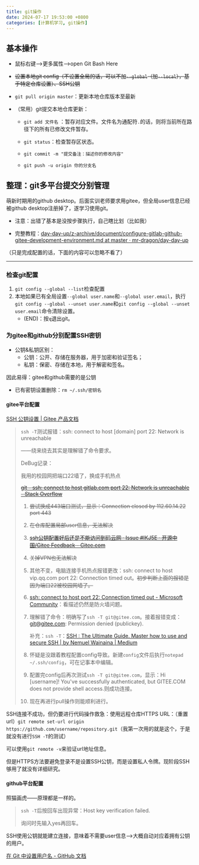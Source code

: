 ```yaml
---
title: git操作
date: 2024-07-17 19:53:00 +0800 
categories: [计算机学习, git操作]
---
```


## 基本操作

- 鼠标右键——>更多属性——>open Git Bash Here  

- ~~设置本地git config（不设置全局的话，可以不加`--global`（加`--local`），基于特定仓库设置）、SSH公钥~~  

- `git pull origin master`：更新本地仓库版本至最新  

- （常用）git提交本地仓库更新：  

  - `git add 文件名` ：暂存对应文件。文件名为通配符`.`的话，则将当前所在路径下的所有已修改文件暂存。  

  - `git status`：检查暂存区状态。

  - `git commit -m "提交备注：描述你的修改内容"`    

  - `git push -u origin 你的分支名`  

      

## 整理：git多平台提交分别管理

萌新时期用的github desktop。后面实训老师要求用gitee，但全局user信息已经被github desktop注册掉了，遂学习使用git。  

- 注意：出错了基本是没按步骤执行，自己瞎比划（比如我）  

- 完整教程：[day-day-up/z-archive/document/configure-gitlab-github-gitee-development-environment.md at master · mr-dragon/day-day-up](https://github.com/mr-dragon/day-day-up/blob/master/z-archive/document/configure-gitlab-github-gitee-development-environment.md)    

（只是完成配置的话，下面的内容可以忽略不看了）  
<hr>

### 检查git配置  

1. `git config --global --list`检查配置
2. 本地如果已有全局设置`--global user.name`和`--global user.email`，执行`git config --global --unset user.name`和`git config --global --unset user.email`命令清除设置。  
   - (END)：按`q`退出git。   


### 为gitee和github分别配置SSH密钥  

- 公钥&私钥区别：  
  - 公钥：公开、存储在服务器，用于加密和验证签名；  
  - 私钥：保密、存储在本地，用于解密和签名。  

因此易得：gitee和github需要的是公钥  

- 已有密钥设置删除：`rm ~/.ssh/密钥名`  

#### gitee平台配置  

[SSH 公钥设置 | Gitee 产品文档](https://help.gitee.com/base/account/SSH公钥设置)  

> `ssh -T`测试报错：ssh: connect to host [domain] port 22: Network is unreachable  
>
> ——绕来绕去其实是理解错了命令要求。  
>
> DeBug记录：  
>
> 我用的校园网把端口22墙了，换成手机热点  
>
> ~~[git - ssh: connect to host gitlab.com port 22: Network is unreachable - Stack Overflow](https://stackoverflow.com/questions/65299117/ssh-connect-to-host-gitlab-com-port-22-network-is-unreachable)~~  
>
> 1. ~~尝试换成443端口测试，显示：Connection closed by 112.60.14.22 port 443~~  
>
> 2. ~~在仓库配置局部user信息，无法解决~~  
>
> 3. ~~[ssh公钥配置好后还是不能访问到码云网 · Issue #IKJ5E · 开源中国/Gitee Feedback - Gitee.com](https://gitee.com/oschina/git-osc/issues/IKJ5E?skip_mobile=true)~~  
>
> 4. ~~关掉VPN也无法解决~~  
>
> 5. 其他不变，电脑连接手机热点报错更改：ssh: connect to host vip.qq.com port 22: Connection timed out。~~初步判断上面的报错是因为端口22被校园网墙了。~~    
>
> 6. [ssh: connect to host port 22: Connection timed out - Microsoft Community](https://answers.microsoft.com/en-us/windows/forum/all/ssh-connect-to-host-port-22-connection-timed-out/6ba0409e-f74b-4c7f-94e1-440759f573f6)：看描述仍然是防火墙问题。  
>
> 7. 理解错了命令：明确写了`ssh -T git@gitee.com`。接着报错变成：git@gitee.com: Permission denied (publickey).  
>
>    补充：`ssh -T`：[SSH : The Ultimate Guide. Master how to use and secure SSH | by Nemuel Wainaina | Medium ](https://medium.com/@nemzyxt/ssh-the-ultimate-guide-aee1033117d5) 
>
> 8. 怀疑是没跟着教程配置config导致。新建`config`文件后执行`notepad ~/.ssh/config`，可在记事本中编辑。  
>
> 9. 配置完config后再次测试`ssh -T git@gitee.com`，显示：Hi [username]! You've successfully authenticated, but GITEE.COM does not provide shell access.则成功连接。  
>
> 10. 现在再进行pull操作则能顺利进行。  

SSH连接不成功，但仍要进行代码操作救急：使用远程仓库HTTPS URL：（重置url）`git remote set-url origin https://github.com/username/repository.git`（我第一次用的就是这个，于是就没有进行`SSH -T`的测试）

可以使用`git remote -v`来验证url地址信息。

但是HTTPS方法要避免登录不是设置SSH公钥，而是设置私人令牌。现阶段SSH够用了就没有详细研究。    

#### github平台配置

照猫画虎——原理都是一样的。  

> `ssh -T`后按回车出现异常：Host key verification failed.  
>
> 询问时先输入yes再回车。  

SSH使用公钥就能建立连接，意味着不需要user信息——>大概自动对应着拥有公钥的用户。  

[在 Git 中设置用户名 - GitHub 文档 ](https://docs.github.com/zh/get-started/getting-started-with-git/setting-your-username-in-git) 
